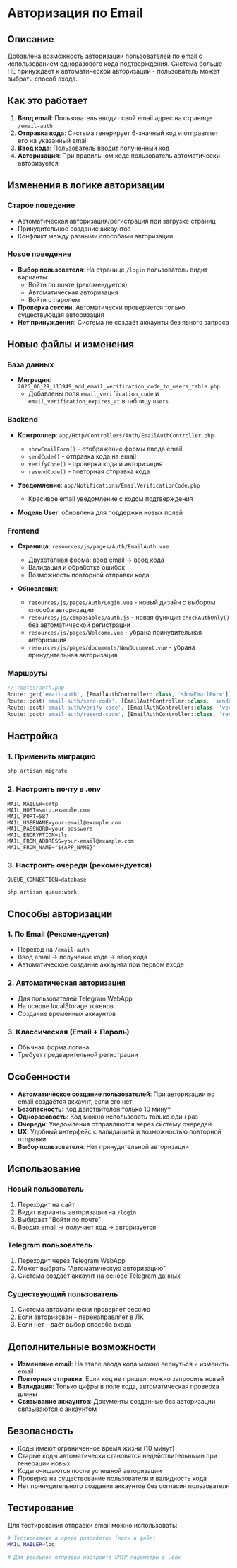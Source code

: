 # Авторизация по Email

## Описание
Добавлена возможность авторизации пользователей по email с использованием одноразового кода подтверждения. Система больше НЕ принуждает к автоматической авторизации - пользователь может выбрать способ входа.

## Как это работает

1. **Ввод email**: Пользователь вводит свой email адрес на странице `/email-auth`
2. **Отправка кода**: Система генерирует 6-значный код и отправляет его на указанный email
3. **Ввод кода**: Пользователь вводит полученный код
4. **Авторизация**: При правильном коде пользователь автоматически авторизуется

## Изменения в логике авторизации

### Старое поведение
- Автоматическая авторизация/регистрация при загрузке страниц
- Принудительное создание аккаунтов
- Конфликт между разными способами авторизации

### Новое поведение
- **Выбор пользователя**: На странице `/login` пользователь видит варианты:
  - Войти по почте (рекомендуется)
  - Автоматическая авторизация
  - Войти с паролем
- **Проверка сессии**: Автоматически проверяется только существующая авторизация
- **Нет принуждения**: Система не создаёт аккаунты без явного запроса

## Новые файлы и изменения

### База данных
- **Миграция**: `2025_06_29_113949_add_email_verification_code_to_users_table.php`
  - Добавлены поля `email_verification_code` и `email_verification_expires_at` в таблицу `users`

### Backend
- **Контроллер**: `app/Http/Controllers/Auth/EmailAuthController.php`
  - `showEmailForm()` - отображение формы ввода email
  - `sendCode()` - отправка кода на email
  - `verifyCode()` - проверка кода и авторизация
  - `resendCode()` - повторная отправка кода

- **Уведомление**: `app/Notifications/EmailVerificationCode.php`
  - Красивое email уведомление с кодом подтверждения

- **Модель User**: обновлена для поддержки новых полей

### Frontend
- **Страница**: `resources/js/pages/Auth/EmailAuth.vue`
  - Двухэтапная форма: ввод email → ввод кода
  - Валидация и обработка ошибок
  - Возможность повторной отправки кода

- **Обновления**: 
  - `resources/js/pages/Auth/Login.vue` - новый дизайн с выбором способа авторизации
  - `resources/js/composables/auth.js` - новая функция `checkAuthOnly()` без автоматической регистрации
  - `resources/js/pages/Welcome.vue` - убрана принудительная авторизация
  - `resources/js/pages/documents/NewDocument.vue` - убрана принудительная авторизация

### Маршруты
```php
// routes/auth.php
Route::get('email-auth', [EmailAuthController::class, 'showEmailForm'])->name('email-auth');
Route::post('email-auth/send-code', [EmailAuthController::class, 'sendCode'])->name('email-auth.send-code');
Route::post('email-auth/verify-code', [EmailAuthController::class, 'verifyCode'])->name('email-auth.verify-code');
Route::post('email-auth/resend-code', [EmailAuthController::class, 'resendCode'])->name('email-auth.resend-code');
```

## Настройка

### 1. Применить миграцию
```bash
php artisan migrate
```

### 2. Настроить почту в .env
```env
MAIL_MAILER=smtp
MAIL_HOST=smtp.example.com
MAIL_PORT=587
MAIL_USERNAME=your-email@example.com
MAIL_PASSWORD=your-password
MAIL_ENCRYPTION=tls
MAIL_FROM_ADDRESS=your-email@example.com
MAIL_FROM_NAME="${APP_NAME}"
```

### 3. Настроить очереди (рекомендуется)
```env
QUEUE_CONNECTION=database
```

```bash
php artisan queue:work
```

## Способы авторизации

### 1. По Email (Рекомендуется)
- Переход на `/email-auth`
- Ввод email → получение кода → ввод кода
- Автоматическое создание аккаунта при первом входе

### 2. Автоматическая авторизация
- Для пользователей Telegram WebApp
- На основе localStorage токенов
- Создание временных аккаунтов

### 3. Классическая (Email + Пароль)
- Обычная форма логина
- Требует предварительной регистрации

## Особенности

- **Автоматическое создание пользователей**: При авторизации по email создаётся аккаунт, если его нет
- **Безопасность**: Код действителен только 10 минут
- **Одноразовость**: Код можно использовать только один раз
- **Очереди**: Уведомления отправляются через систему очередей
- **UX**: Удобный интерфейс с валидацией и возможностью повторной отправки
- **Выбор пользователя**: Нет принудительной авторизации

## Использование

### Новый пользователь
1. Переходит на сайт
2. Видит варианты авторизации на `/login`
3. Выбирает "Войти по почте"
4. Вводит email → получает код → авторизуется

### Telegram пользователь
1. Переходит через Telegram WebApp
2. Может выбрать "Автоматическую авторизацию"
3. Система создаёт аккаунт на основе Telegram данных

### Существующий пользователь
1. Система автоматически проверяет сессию
2. Если авторизован - перенаправляет в ЛК
3. Если нет - даёт выбор способа входа

## Дополнительные возможности

- **Изменение email**: На этапе ввода кода можно вернуться и изменить email
- **Повторная отправка**: Если код не пришел, можно запросить новый
- **Валидация**: Только цифры в поле кода, автоматическая проверка длины
- **Связывание аккаунтов**: Документы созданные без авторизации связываются с аккаунтом

## Безопасность

- Коды имеют ограниченное время жизни (10 минут)
- Старые коды автоматически становятся недействительными при генерации новых
- Коды очищаются после успешной авторизации
- Проверка на существование пользователя и валидность кода
- Нет принудительного создания аккаунтов без согласия пользователя

## Тестирование

Для тестирования отправки email можно использовать:

```bash
# Тестирование в среде разработки (логи в файл)
MAIL_MAILER=log

# Для реальной отправки настройте SMTP параметры в .env
``` 